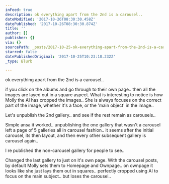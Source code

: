 ```yaml
---
inFeed: true
description: ok everything apart from the 2nd is a carousel..
dateModified: '2017-10-26T08:30:30.458Z'
datePublished: '2017-10-26T08:30:30.874Z'
title: ''
author: []
publisher: {}
via: {}
sourcePath: _posts/2017-10-25-ok-everything-apart-from-the-2nd-is-a-carousel.md
starred: false
datePublishedOriginal: '2017-10-25T10:23:18.232Z'
_type: Blurb

---
```

ok everything apart from the 2nd is a carousel..

if you click on the albums and go through to their own page.. then all the images are layed out in a square aspect. What is interesting to notice is how Molly the AI has cropped the images.. She is always focuses on the correct part of the image, whether it's a face, or the 'main object' in the image..

Let's unpublish the 2nd gallery.. and see if the rest remain as carousels..

Simple ansa it worked.. unpublishing the one gallery that wasn't a carousel left a page of 5 galleries all in carousel fashion.. it seems after the initial carousel, its then layout, and then every other subsequent gallery is carousel again..

I re published the non-carousel gallery for people to see..

Changed the last gallery to just on it's own page. With the carousel posts, by default Molly sets them to Homepage and Ownpage.. on ownpage it looks like she just lays them out in squares.. perfectly cropped using AI to focus on the main subject.. but loses the carousel..